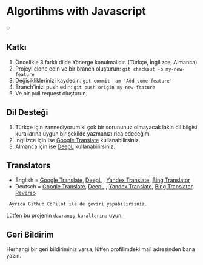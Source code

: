 
# Algortihms with Javascript
💡
## Katkı

1. Öncelikle 3 farklı dilde Yönerge konulmalıdır. (Türkçe, İngilizce, Almanca)
2. Projeyi clone edin ve bir branch oluşturun: `git checkout -b my-new-feature`
3. Değişikliklerinizi kaydedin: `git commit -am 'Add some feature'`
4. Branch'inizi push edin: `git push origin my-new-feature`
5. Ve bir pull request oluşturun.

## Dil Desteği
1. Türkçe için zannediyorum ki çok bir sorununuz olmayacak lakin dil bilgisi kurallarına uygun bir şekilde yazmanızı rica edeceğim.
2. İngilizce için ise [Google Translate](https://translate.google.com/) kullanabilirsiniz.
3. Almanca için ise [DeepL](https://www.deepl.com/translator) kullanabilirsiniz.


## Translators
- English = [Google Translate](https://translate.google.com/), [DeepL](https://www.deepl.com/translator) , [Yandex Translate](https://translate.yandex.com/), [Bing Translator](https://www.bing.com/translator)
- Deutsch = [Google Translate](https://translate.google.com/), [DeepL](https://www.deepl.com/translator) , [Yandex Translate](https://translate.yandex.com/), [Bing Translator](https://www.bing.com/translator), [Reverso](https://www.reverso.net/text_translation.aspx?lang=DE&lp=DE-EN)


` Ayrıca Github CoPilot ile de çeviri yapabilirsiniz.`


Lütfen bu projenin `davranış kurallarına` uyun.

## Geri Bildirim

Herhangi bir geri bildiriminiz varsa, lütfen profilimdeki mail adresinden bana yazın.

  